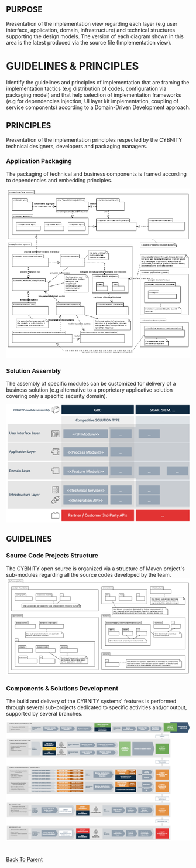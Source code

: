 ## PURPOSE
Presentation of the implementation view regarding each layer (e.g user interface, application, domain, infrastructure) and technical structures supporting the design models.
The version of each diagram shown in this area is the latest produced via the source file (Implementation view).

# GUIDELINES & PRINCIPLES
Identify the guidelines and principles of implementation that are framing the implementation tactics (e.g distribution of codes, configuration via packaging model) and that help selection of implementation frameworks (e.g for dependencies injection, UI layer kit implementation, coupling of service components) according to a Domain-Driven Development approach.

## PRINCIPLES
Presentation of the implementation principles respected by the CYBNITY technical designers, developers and packaging managers.

### Application Packaging
The packaging of technical and business components is framed according to dependencies and embedding principles.

![image](Application_system_packaging_principle.PNG)

### Solution Assembly
The assembly of specific modules can be customized for delivery of a business solution (e.g alternative to a proprietary applicative solution covering only a specific security domain).

![image](security_solution_oriented_architecture.png)

## GUIDELINES

### Source Code Projects Structure
The CYBNITY open source is organized via a structure of Maven project's sub-modules regarding all the source codes developed by the team.
![image](Implementation_projects_structure.PNG)

### Components & Solutions Development
The build and delivery of the CYBNITY systems' features is performed through several sub-projects dedicated to specific activities and/or output, supported by several branches.

![image](CYBNITY_solution_development_guidance.png)

#
[Back To Parent](../)
